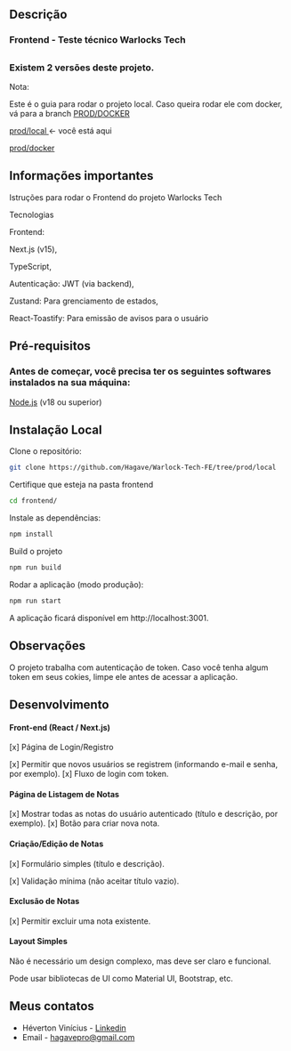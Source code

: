 ## Descrição

### Frontend - Teste técnico Warlocks Tech

##

### Existem 2 versões deste projeto.

Nota:

Este é o guia para rodar o projeto local. Caso queira rodar ele com docker, vá para a branch [PROD/DOCKER](https://github.com/Hagave/Warlock-Tech-FE/tree/prod/docker)

[prod/local ]() <- você está aqui

[prod/docker](https://github.com/Hagave/Warlock-Tech-FE/tree/prod/docker)

## Informações importantes

Istruções para rodar o Frontend do projeto Warlocks Tech

Tecnologias

Frontend:

Next.js (v15),

TypeScript,

Autenticação: JWT (via backend),

Zustand: Para grenciamento de estados,

React-Toastify: Para emissão de avisos para o usuário

## Pré-requisitos

### Antes de começar, você precisa ter os seguintes softwares instalados na sua máquina:

[Node.js](https://nodejs.org/pt/download) (v18 ou superior)

## Instalação Local

Clone o repositório:

```bash
git clone https://github.com/Hagave/Warlock-Tech-FE/tree/prod/local
```

Certifique que esteja na pasta frontend

```bash
cd frontend/
```

Instale as dependências:

```bash
npm install
```

Build o projeto

```bash
npm run build
```

Rodar a aplicação (modo produção):

```bash
npm run start
```

A aplicação ficará disponível em http://localhost:3001.

## Observações

O projeto trabalha com autenticação de token. Caso você tenha algum token em seus cokies, limpe ele antes de acessar a aplicação.

## Desenvolvimento

#### Front-end (React / Next.js)

[x] Página de Login/Registro

[x] Permitir que novos usuários se registrem (informando e-mail e senha,
por exemplo).
[x] Fluxo de login com token.

#### Página de Listagem de Notas

[x] Mostrar todas as notas do usuário autenticado (título e descrição, por
exemplo).
[x] Botão para criar nova nota.

#### Criação/Edição de Notas

[x] Formulário simples (título e descrição).

[x] Validação mínima (não aceitar título vazio).

#### Exclusão de Notas

[x] Permitir excluir uma nota existente.

#### Layout Simples

Não é necessário um design complexo, mas deve ser claro e
funcional.

Pode usar bibliotecas de UI como Material UI, Bootstrap, etc.

## Meus contatos

- Héverton Vinícius - [Linkedin](https://www.linkedin.com/in/heverton-vinicius/)
- Email - [hagavepro@gmail.com]()
